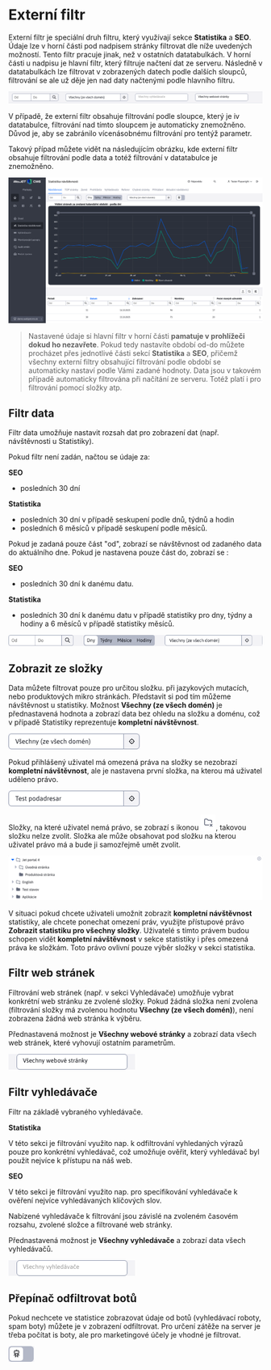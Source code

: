 # Externí filtr

Externí filtr je speciální druh filtru, který využívají sekce **Statistika** a **SEO**. Údaje lze v horní části pod nadpisem stránky filtrovat dle níže uvedených možností. Tento filtr pracuje jinak, než v ostatních datatabulkách. V horní části u nadpisu je hlavní filtr, který filtruje načtení dat ze serveru. Následně v datatabulkách lze filtrovat v zobrazených datech podle dalších sloupců, filtrování se ale už děje jen nad daty načtenými podle hlavního filtru.

![](ext-filter-1.png)

V případě, že externí filtr obsahuje filtrování podle sloupce, který je iv datatabulce, filtrování nad tímto sloupcem je automaticky znemožněno. Důvod je, aby se zabránilo vícenásobnému filtrování pro tentýž parametr.

Takový případ můžete vidět na následujícím obrázku, kde externí filtr obsahuje filtrování podle data a totéž filtrování v datatabulce je znemožněno.

![](ext-filter-2.png)

> Nastavené údaje si hlavní filtr v horní části **pamatuje v prohlížeči dokud ho nezavřete**. Pokud tedy nastavíte období od-do můžete procházet přes jednotlivé části sekcí **Statistika** a **SEO**, přičemž všechny externí filtry obsahující filtrování podle období se automaticky nastaví podle Vámi zadané hodnoty. Data jsou v takovém případě automaticky filtrována při načítání ze serveru. Totéž platí i pro filtrování pomocí složky atp.

## Filtr data

Filtr data umožňuje nastavit rozsah dat pro zobrazení dat (např. návštěvnosti u Statistiky).

Pokud filtr není zadán, načtou se údaje za:

**SEO**

- posledních 30 dní

**Statistika**

- posledních 30 dní v případě seskupení podle dnů, týdnů a hodin
- posledních 6 měsíců v případě seskupení podle měsíců.

Pokud je zadaná pouze část "od", zobrazí se návštěvnost od zadaného data do aktuálního dne. Pokud je nastavena pouze část do, zobrazí se :

**SEO**

- posledních 30 dní k danému datu.

**Statistika**

- posledních 30 dní k danému datu v případě statistiky pro dny, týdny a hodiny a 6 měsíců v případě statistiky měsíců.

![](stats-extFilter.png)

## Zobrazit ze složky

Data můžete filtrovat pouze pro určitou složku. při jazykových mutacích, nebo produktových mikro stránkách. Představit si pod tím můžeme návštěvnost u statistiky. Možnost **Všechny (ze všech domén)** je přednastavená hodnota a zobrazí data bez ohledu na složku a doménu, což v případě Statistiky reprezentuje **kompletní návštěvnost**.

![](stats-domainSelect.png)

Pokud přihlášený uživatel má omezená práva na složky se nezobrazí **kompletní návštěvnost**, ale je nastavena první složka, na kterou má uživatel uděleno právo.

![](stats-groupSelect.png)

Složky, na které uživatel nemá právo, se zobrazí s ikonou ![](groupNonActiveIcon.png ":no-zoom"), takovou složku nelze zvolit. Složka ale může obsahovat pod složku na kterou uživatel právo má a bude ji samozřejmě umět zvolit.

![](groupSelect_noAllRights.png)

V situaci pokud chcete uživateli umožnit zobrazit **kompletní návštěvnost** statistiky, ale chcete ponechat omezení práv, využijte přístupové právo **Zobrazit statistiku pro všechny složky**. Uživatelé s tímto právem budou schopen vidět **kompletní návštěvnost** v sekce statistiky i přes omezená práva ke složkám. Toto právo ovlivní pouze výběr složky v sekci statistika.

## Filtr web stránek

Filtrování web stránek (např. v sekci Vyhledávače) umožňuje vybrat konkrétní web stránku ze zvolené složky. Pokud žádná složka není zvolena (filtrování složky má zvolenou hodnotu **Všechny (ze všech domén)**), není zobrazena žádná web stránka k výběru.

Přednastavená možnost je **Všechny webové stránky** a zobrazí data všech web stránek, které vyhovují ostatním parametrům.

![](ext-filter-webPageSelect.png)

## Filtr vyhledávače

Filtr na základě vybraného vyhledávače.

**Statistika**

V této sekci je filtrování využito nap. k odfiltrování vyhledaných výrazů pouze pro konkrétní vyhledávač, což umožňuje ověřit, který vyhledávač byl použit nejvíce k přístupu na náš web.

**SEO**

V této sekci je filtrování využito nap. pro specifikování vyhledávače k ověření nejvíce vyhledávaných klíčových slov.

Nabízené vyhledávače k filtrování jsou závislé na zvoleném časovém rozsahu, zvolené složce a filtrované web stránky.

Přednastavená možnost je **Všechny vyhledávače** a zobrazí data všech vyhledávačů.

![](ext-filter-searchEngineSelect.png)

## Přepínač odfiltrovat botů

Pokud nechcete ve statistice zobrazovat údaje od botů (vyhledávací roboty, spam boty) můžete je v zobrazení odfiltrovat. Pro určení zátěže na server je třeba počítat is boty, ale pro marketingové účely je vhodné je filtrovat.

![](stats-filterBotsOut.png)
